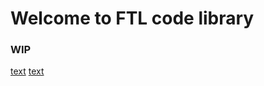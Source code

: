 # Welcome to FTL code library

### WIP
[text](https://github.com/fasterthanlight-me/ftl-code-library/blob/4fd21d2822ccf5e830655950efe65f0cc0775520/frontend/react/hooks/useQueryParams.js)
[text](frontend/react/hooks/useQueryParams.js)
